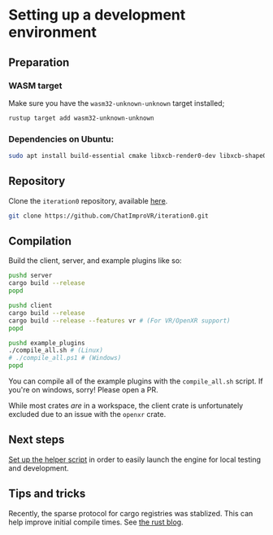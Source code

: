 # Setting up a development environment
## Preparation
### WASM target
Make sure you have the `wasm32-unknown-unknown` target installed;
```sh
rustup target add wasm32-unknown-unknown
```

### Dependencies on Ubuntu:
```sh
sudo apt install build-essential cmake libxcb-render0-dev libxcb-shape0-dev libxcb-xfixes0-dev libspeechd-dev libxkbcommon-dev libssl-dev
```

## Repository
Clone the `iteration0` repository, available [here](https://github.com/ChatImproVR/iteration0).
```sh
git clone https://github.com/ChatImproVR/iteration0.git
```

## Compilation
Build the client, server, and example plugins like so:
```sh
pushd server
cargo build --release
popd

pushd client
cargo build --release
cargo build --release --features vr # (For VR/OpenXR support)
popd

pushd example_plugins
./compile_all.sh # (Linux)
# ./compile_all.ps1 # (Windows)
popd
```

You can compile all of the example plugins with the `compile_all.sh` script. If you're on windows, sorry! Please open a PR.

While most crates _are_ in a workspace, the client crate is unfortunately excluded due to an issue with the `openxr` crate. 

## Next steps
[Set up the helper script](Beginner_Tutorial/setting_up_plugin_development_environment.md#setting-up-the-helper-script) in order to easily launch the engine for local testing and development.


## Tips and tricks
Recently, the sparse protocol for cargo registries was stablized. This can help improve initial compile times. See [the rust blog](https://blog.rust-lang.org/2023/03/09/Rust-1.68.0.html#cargos-sparse-protocol).
